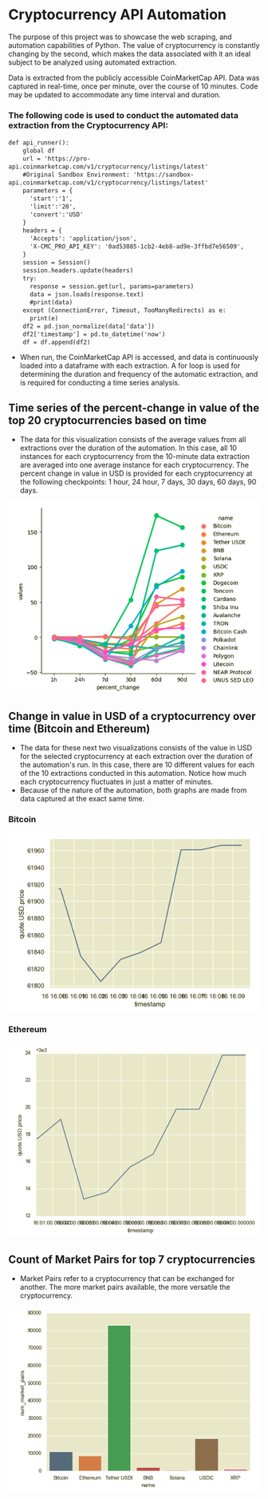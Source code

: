 # Cryptocurrency API Automation

The purpose of this project was to showcase the web scraping, and automation capabilities of Python. The value of cryptocurrency is constantly changing by the second, which makes the data associated with it an ideal subject to be analyzed using automated extraction.

Data is extracted from the publicly accessible CoinMarketCap API. Data was captured in real-time, once per minute, over the course of 10 minutes. Code may be updated to accommodate any time interval and duration.

### The following code is used to conduct the automated data extraction from the Cryptocurrency API:
```
def api_runner():
    global df
    url = 'https://pro-api.coinmarketcap.com/v1/cryptocurrency/listings/latest' 
    #Original Sandbox Environment: 'https://sandbox-api.coinmarketcap.com/v1/cryptocurrency/listings/latest'
    parameters = {
      'start':'1',
      'limit':'20',
      'convert':'USD'
    }
    headers = {
      'Accepts': 'application/json',
      'X-CMC_PRO_API_KEY': '0ad53085-1cb2-4eb8-ad9e-3ffbd7e56509',
    }
    session = Session()
    session.headers.update(headers)
    try:
      response = session.get(url, params=parameters)
      data = json.loads(response.text)
      #print(data)
    except (ConnectionError, Timeout, TooManyRedirects) as e:
      print(e)
    df2 = pd.json_normalize(data['data'])
    df2['timestamp'] = pd.to_datetime('now')
    df = df.append(df2)
```
- When run, the CoinMarketCap API is accessed, and data is continuously loaded into a dataframe with each extraction. A for loop is used for determining the duration and frequency of the automatic extraction, and is required for conducting a time series analysis.

## Time series of the percent-change in value of the top 20 cryptocurrencies based on time
- The data for this visualization consists of the average values from all extractions over the duration of the automation. In this case, all 10 instances for each cryptocurrency from the 10-minute data extraction are averaged into one average instance for each cryptocurrency. The percent change in value in USD is provided for each cryptocurrency at the following checkpoints: 1 hour, 24 hour, 7 days, 30 days, 60 days, 90 days.
  
![FullSeries](https://github.com/r-kish/Crypto-API-Automation/blob/main/images/Crypto_FullSeriesChange.png)

## Change in value in USD of a cryptocurrency over time (Bitcoin and Ethereum)
- The data for these next two visualizations consists of the value in USD for the selected cryptocurrency at each extraction over the duration of the automation's run. In this case, there are 10 different values for each of the 10 extractions conducted in this automation. Notice how much each cryptocurrency fluctuates in just a matter of minutes.
- Because of the nature of the automation, both graphs are made from data captured at the exact same time.
  
### Bitcoin
![Change1](https://github.com/r-kish/Crypto-API-Automation/blob/main/images/Crypto_BitcoinChange.png)

### Ethereum
![Change2](https://github.com/r-kish/Crypto-API-Automation/blob/main/images/Crypto_EthereumChange.png)

## Count of Market Pairs for top 7 cryptocurrencies
- Market Pairs refer to a cryptocurrency that can be exchanged for another. The more market pairs available, the more versatile the cryptocurrency.

![MarketPairs](https://github.com/r-kish/Crypto-API-Automation/blob/main/images/Crypto_MarketPairs.png)
